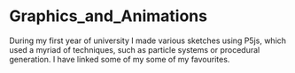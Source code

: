 # Graphics_and_Animations
During my first year of university I made various sketches using P5js, which used a myriad of techniques, such as particle systems or procedural generation. I have linked some of my some of my favourites.
